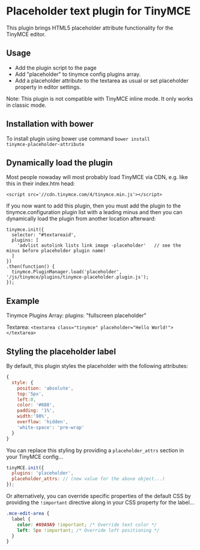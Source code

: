 Placeholder text plugin for TinyMCE
===================================

This plugin brings HTML5 placeholder attribute functionality for the TinyMCE editor.

Usage
-----

* Add the plugin script to the page
* Add "placeholder" to tinymce config plugins array.
* Add a placeholder attribute to the textarea as usual or set placeholder property in editor settings.

Note: This plugin is not compatible with TinyMCE inline mode. It only works in classic mode.

Installation with bower
-------
To install plugin using bower use command <code>bower install tinymce-placeholder-attribute</code>

Dynamically load the plugin
-------
Most people nowaday will most probably load TinyMCE via CDN, e.g. like this in their index.htm head:

`<script src='//cdn.tinymce.com/4/tinymce.min.js'></script>`

If you now want to add this plugin, then you must add the plugin to the tinymce.configuration plugin list with a leading minus and then you can dynamically load the plugin from another location afterward:

    tinymce.init({
      selector: "#textareaid',
      plugins: [
        'advlist autolink lists link image -placeholder'   // see the minus before placeholder plugin name!
      ]
    })
    .then(function() {
      tinymce.PluginManager.load('placeholder', '/js/tinymce/plugins/tinymce-placeholder.plugin.js');
    });


Example
-------

Tinymce Plugins Array:
plugins: "fullscreen placeholder"

Textarea:
`<textarea class="tinymce" placeholder="Hello World!"></textarea>`

Styling the placeholder label
--------------------------------

By default, this plugin styles the placeholder with the following attributes:

```js
{
  style: {
    position: 'absolute',
    top:'5px',
    left:0,
    color: '#888',
    padding: '1%',
    width:'98%',
    overflow: 'hidden',
    'white-space': 'pre-wrap'
  }
}
```

You can replace this styling by providing a `placeholder_attrs` section in your TinyMCE config...

```js
tinyMCE.init({
  plugins: 'placeholder',
  placeholder_attrs: // (new value for the above object...)
});
```

Or alternatively, you can override specific properties of the default CSS by providing the `!important` directive along in your CSS property for the label...

```css
.mce-edit-area {
  label {
    color: #A9A9A9 !important; /* Override text color */
    left: 5px !important; /* Override left positioning */
  }
}
```
